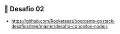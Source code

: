 ## :rocket: Desafio 02
- https://github.com/Rocketseat/bootcamp-gostack-desafios/tree/master/desafio-conceitos-nodejs
